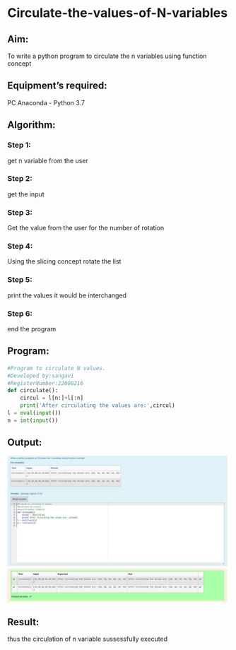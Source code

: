 # Circulate-the-values-of-N-variables

## Aim:

To write a python program to circulate the n variables using function concept

## Equipment’s required:

PC
Anaconda - Python 3.7

## Algorithm: 

### Step 1:
get n variable from the user
### Step 2: 
get the input
### Step 3: 
Get the value from the user for the number of rotation
### Step 4: 
Using the slicing concept rotate the list
### Step 5: 
print the values it would be interchanged
### Step 6: 
end the program

## Program:

```python
#Program to circulate N values.
#Developed by:sangavi 
#RegisterNumber:22008216
def circulate():
    circul = l[n:]+l[:n]
    print('After circulating the values are:',circul)
l = eval(input())
n = int(input())
```

## Output:

![](./circular.png)

## Result:

thus the circulation of n variable sussessfully executed